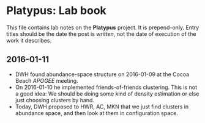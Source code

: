 # Platypus: Lab book
This file contains lab notes on the **Platypus** project.
It is prepend-only.
Entry titles should be the date the post is *written*,
not the date of execution of the work it describes.

## 2016-01-11
- DWH found abundance-space structure on 2016-01-09 at the Cocoa Beach *APOGEE* meeting.
- On 2016-01-10 he implemented friends-of-friends clustering.
This is not a good idea:
We should be doing some kind of density estimation or else just choosing clusters by hand.
- Today, DWH proposed to HWR, AC, MKN that we just find clusters in abundance space,
and then look at them in configuration space.
